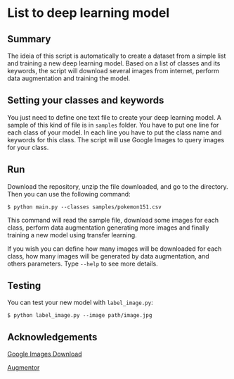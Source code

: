 # List to deep learning model

## Summary
The ideia of this script is automatically to create a dataset from a simple list and training a new deep learning model. Based on a list of classes and its keywords, the script will download several images from internet, perform data augmentation and training the model.

## Setting your classes and keywords
You just need to define one text file to create your deep learning model. A sample of this kind of file is in `samples` folder. You have to put one line for each class of your model. In each line you have to put the class name and keywords for this class. The script will use Google Images to query images for your class. 

## Run
Download the repository, unzip the file downloaded, and go to the directory. Then you can use the following command:

    $ python main.py --classes samples/pokemon151.csv

This command will read the sample file, download some images for each class, perform data augmentation generating more images and finally training a new model using transfer learning.

If you wish you can define how many images will be downloaded for each class, how many images will be generated by data augmentation, and others parameters. Type `--help` to see more details.

## Testing
You can test your new model with `label_image.py`:

    $ python label_image.py --image path/image.jpg

## Acknowledgements
[Google Images Download](https://github.com/hardikvasa/google-images-download)

[Augmentor](https://github.com/mdbloice/Augmentor)
